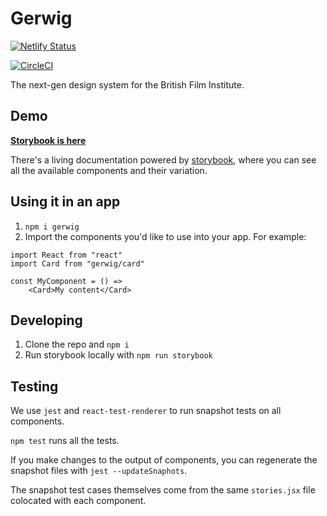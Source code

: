 # Gerwig

[![Netlify Status](https://api.netlify.com/api/v1/badges/0c1b8f82-9bcd-4205-8824-c12b5537b75f/deploy-status)](https://app.netlify.com/sites/gerwig/deploys)

[![CircleCI](https://circleci.com/gh/bfi-digital/gerwig.svg?style=svg)](https://circleci.com/gh/bfi-digital/gerwig)

The next-gen design system for the British Film Institute.

## Demo

**[Storybook is here](https://gerwig.netlify.com)**

There's a living documentation powered by [storybook](https://storybook.js.org/), where you can see all the available components and their variation.

## Using it in an app

1. `npm i gerwig`
2. Import the components you'd like to use into your app. For example:

```
import React from "react"
import Card from "gerwig/card"

const MyComponent = () =>
    <Card>My content</Card>
```

## Developing

1. Clone the repo and `npm i`
2. Run storybook locally with `npm run storybook`

## Testing

We use `jest` and `react-test-renderer` to run snapshot tests on all components.

`npm test` runs all the tests.

If you make changes to the output of components, you can regenerate the snapshot files with `jest --updateSnaphots`.

The snapshot test cases themselves come from the same `stories.jsx` file colocated with each component.